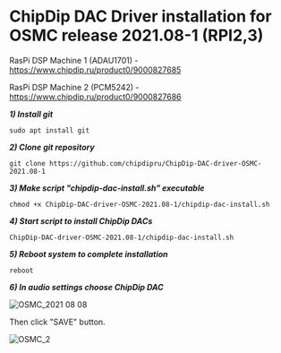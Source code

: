 # ChipDip DAC Driver installation for OSMC release 2021.08-1 (RPI2,3)

RasPi DSP Machine 1 (ADAU1701) - https://www.chipdip.ru/product0/9000827685

RasPi DSP Machine 2 (PCM5242) - https://www.chipdip.ru/product0/9000827686

<em><strong>1) Install git</em></strong>

<pre><code>sudo apt install git</code></pre>

<em><strong>2) Clone git repository</em></strong>

<pre><code>git clone https://github.com/chipdipru/ChipDip-DAC-driver-OSMC-2021.08-1</code></pre>

<em><strong>3) Make script "chipdip-dac-install.sh" executable</em></strong>

<pre><code>chmod +x ChipDip-DAC-driver-OSMC-2021.08-1/chipdip-dac-install.sh</code></pre>

<em><strong>4) Start script to install ChipDip DACs</em></strong>

<pre><code>ChipDip-DAC-driver-OSMC-2021.08-1/chipdip-dac-install.sh</code></pre>

<em><strong>5) Reboot system to complete installation</em></strong>

<pre><code>reboot</code></pre>

<em><strong>6) In audio settings choose ChipDip DAC</em></strong>

![OSMC_2021 08 08](https://user-images.githubusercontent.com/43340836/135631002-949b36b1-d867-43ec-ae9f-56dc205ce5ac.jpg)

Then click "SAVE" button.

![OSMC_2](https://user-images.githubusercontent.com/43340836/128342357-5c44f423-9e39-4add-a2b7-df75511d0974.jpg)
